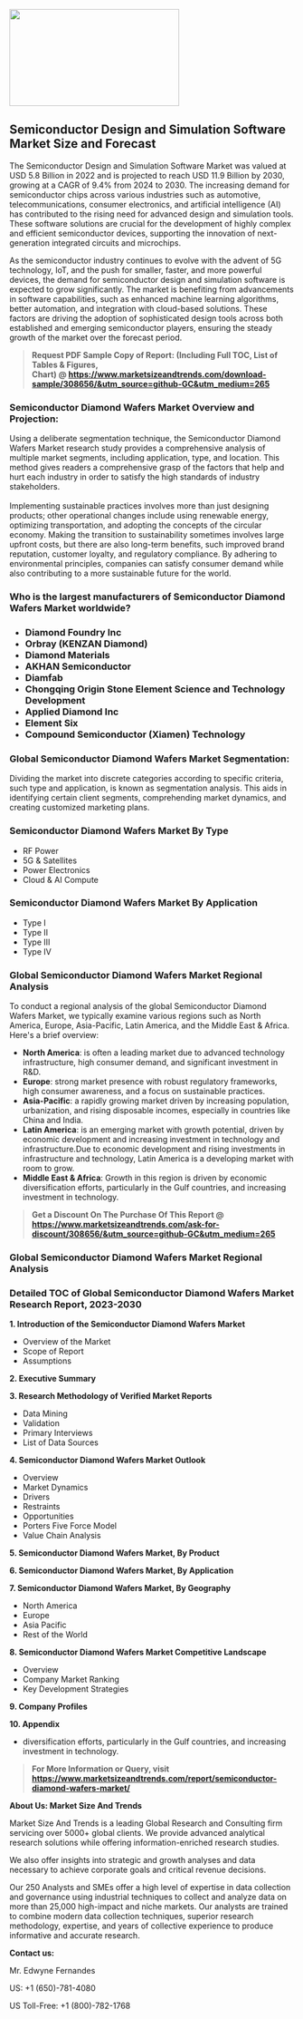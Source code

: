 <p><img class="alignnone size-medium wp-image-20088" src="https://ffe5etoiles.com/wp-content/uploads/2024/12/MST1-300x171.png" alt="" width="300" height="171" /></p><h2>Semiconductor Design and Simulation Software Market Size and Forecast</h2><p>The Semiconductor Design and Simulation Software Market was valued at USD 5.8 Billion in 2022 and is projected to reach USD 11.9 Billion by 2030, growing at a CAGR of 9.4% from 2024 to 2030. The increasing demand for semiconductor chips across various industries such as automotive, telecommunications, consumer electronics, and artificial intelligence (AI) has contributed to the rising need for advanced design and simulation tools. These software solutions are crucial for the development of highly complex and efficient semiconductor devices, supporting the innovation of next-generation integrated circuits and microchips.</p><p>As the semiconductor industry continues to evolve with the advent of 5G technology, IoT, and the push for smaller, faster, and more powerful devices, the demand for semiconductor design and simulation software is expected to grow significantly. The market is benefiting from advancements in software capabilities, such as enhanced machine learning algorithms, better automation, and integration with cloud-based solutions. These factors are driving the adoption of sophisticated design tools across both established and emerging semiconductor players, ensuring the steady growth of the market over the forecast period.</p></p><blockquote id="" class=""><strong>Request PDF Sample Copy of Report: (Including Full TOC, List of Tables &amp; Figures, Chart)&nbsp;@&nbsp;<strong><a href="https://www.marketsizeandtrends.com/download-sample/308656/&utm_source=github-GC&utm_medium=265" target="_blank">https://www.marketsizeandtrends.com/download-sample/308656/&utm_source=github-GC&utm_medium=265</a></strong></strong></blockquote><h3 id="" class="">Semiconductor Diamond Wafers Market&nbsp;Overview and Projection:</h3><p id="" class="">Using a deliberate segmentation technique, the Semiconductor Diamond Wafers Market research study provides a comprehensive analysis of multiple market segments, including application, type, and location. This method gives readers a comprehensive grasp of the factors that help and hurt each industry in order to satisfy the high standards of industry stakeholders. <br /> <br />Implementing sustainable practices involves more than just designing products; other operational changes include using renewable energy, optimizing transportation, and adopting the concepts of the circular economy. Making the transition to sustainability sometimes involves large upfront costs, but there are also long-term benefits, such improved brand reputation, customer loyalty, and regulatory compliance. By adhering to environmental principles, companies can satisfy consumer demand while also contributing to a more sustainable future for the world.</p><h3 id="" class="">Who is the largest manufacturers of&nbsp;Semiconductor Diamond Wafers Market worldwide?</h3><h3 class=""><p><ul><li>Diamond Foundry Inc </li><li> Orbray (KENZAN Diamond) </li><li> Diamond Materials </li><li> AKHAN Semiconductor </li><li> Diamfab </li><li> Chongqing Origin Stone Element Science and Technology Development </li><li> Applied Diamond Inc </li><li> Element Six </li><li> Compound Semiconductor (Xiamen) Technology</li></ul></p></h3><h3 id="" class="">Global&nbsp;Semiconductor Diamond Wafers Market Segmentation:</h3><p id="" class="">Dividing the market into discrete categories according to specific criteria, such type and application, is known as segmentation analysis. This aids in identifying certain client segments, comprehending market dynamics, and creating customized marketing plans.</p><h3 id="" class="">Semiconductor Diamond Wafers Market&nbsp;By Type</h3><p><p><ul><li>RF Power</li><li> 5G & Satellites</li><li> Power Electronics</li><li> Cloud & AI Compute</p></li></ul></p></p><h3 id="" class="">Semiconductor Diamond Wafers Market&nbsp;By Application</h3><p class=""><p><ul><li>Type I</li><li> Type II</li><li> Type III</li><li> Type IV</li></ul></p></p><h3 id="" class="">Global Semiconductor Diamond Wafers Market Regional Analysis</h3><p id="" class="">To conduct a regional analysis of the global Semiconductor Diamond Wafers Market, we typically examine various regions such as North America, Europe, Asia-Pacific, Latin America, and the Middle East &amp; Africa. Here's a brief overview:</p><ul><li><strong>North America</strong>: is often a leading market due to advanced technology infrastructure, high consumer demand, and significant investment in R&amp;D.</li><li><strong>Europe</strong>: strong market presence with robust regulatory frameworks, high consumer awareness, and a focus on sustainable practices.</li><li><strong>Asia-Pacific</strong>: a rapidly growing market driven by increasing population, urbanization, and rising disposable incomes, especially in countries like China and India.</li><li><strong>Latin America</strong>: is an emerging market with growth potential, driven by economic development and increasing investment in technology and infrastructure.Due to economic development and rising investments in infrastructure and technology, Latin America is a developing market with room to grow.</li><li><strong>Middle East &amp; Africa</strong>: Growth in this region is driven by economic diversification efforts, particularly in the Gulf countries, and increasing investment in technology.</li></ul><blockquote id="" class=""><strong>Get a Discount On The Purchase Of This Report @ <strong><a href="https://www.marketsizeandtrends.com/ask-for-discount/308656/&utm_source=github-GC&utm_medium=265" target="_blank">https://www.marketsizeandtrends.com/ask-for-discount/308656/&utm_source=github-GC&utm_medium=265</a></strong></strong></blockquote><h3 id="" class="">Global Semiconductor Diamond Wafers Market Regional Analysis</h3><h3 id="" class="">Detailed TOC of Global Semiconductor Diamond Wafers Market Research Report, 2023-2030</h3><p id="" class=""><strong>1. Introduction of the Semiconductor Diamond Wafers Market</strong></p><ul><li>Overview of the Market</li><li>Scope of Report</li><li>Assumptions</li></ul><p id="" class=""><strong>2. Executive Summary</strong></p><p id="" class=""><strong>3. Research Methodology of Verified Market Reports</strong></p><ul><li>Data Mining</li><li>Validation</li><li>Primary Interviews</li><li>List of Data Sources</li></ul><p id="" class=""><strong>4. Semiconductor Diamond Wafers Market Outlook</strong></p><ul><li>Overview</li><li>Market Dynamics</li><li>Drivers</li><li>Restraints</li><li>Opportunities</li><li>Porters Five Force Model</li><li>Value Chain Analysis</li></ul><p id="" class=""><strong>5. Semiconductor Diamond Wafers Market, By Product</strong></p><p id="" class=""><strong>6. Semiconductor Diamond Wafers Market, By Application</strong></p><p id="" class=""><strong>7. Semiconductor Diamond Wafers Market, By Geography</strong></p><ul><li>North America</li><li>Europe</li><li>Asia Pacific</li><li>Rest of the World</li></ul><p id="" class=""><strong>8. Semiconductor Diamond Wafers Market Competitive Landscape</strong></p><ul><li>Overview</li><li>Company Market Ranking</li><li>Key Development Strategies</li></ul><p id="" class=""><strong>9. Company Profiles</strong></p><p id="" class=""><strong>10. Appendix</strong></p><ul><li>diversification efforts, particularly in the Gulf countries, and increasing investment in technology.</li></ul><blockquote id="" class=""><strong>For More Information or Query, visit <strong><strong><a href="https://www.marketsizeandtrends.com/report/semiconductor-diamond-wafers-market/" target="_blank">https://www.marketsizeandtrends.com/report/semiconductor-diamond-wafers-market/</a></strong></strong></strong></blockquote><p id="" class=""><strong>About Us: Market Size And Trends</strong></p><p id="" class="">Market Size And Trends is a leading Global Research and Consulting firm servicing over 5000+ global clients. We provide advanced analytical research solutions while offering information-enriched research studies.</p><p id="" class="">We also offer insights into strategic and growth analyses and data necessary to achieve corporate goals and critical revenue decisions.</p><p id="" class="">Our 250 Analysts and SMEs offer a high level of expertise in data collection and governance using industrial techniques to collect and analyze data on more than 25,000 high-impact and niche markets. Our analysts are trained to combine modern data collection techniques, superior research methodology, expertise, and years of collective experience to produce informative and accurate research.</p><p id="" class=""><strong>Contact us:</strong></p><p id="" class="">Mr. Edwyne Fernandes</p><p id="" class="">US: +1 (650)-781-4080</p><p id="" class="">US Toll-Free: +1 (800)-782-1768</p>
